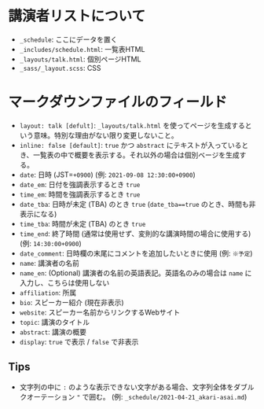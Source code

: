 # 講演者リストについて

- `_schedule`: ここにデータを置く
- `_includes/schedule.html`: 一覧表HTML
- `_layouts/talk.html`: 個別ページHTML
- `_sass/_layout.scss`: CSS

# マークダウンファイルのフィールド

- `layout: talk [defult]`: `_layouts/talk.html` を使ってページを生成するという意味。特別な理由がない限り変更しないこと。
- `inline: false [default]`: `true` かつ `abstract` にテキストが入っているとき、一覧表の中で概要を表示する。それ以外の場合は個別ベージを生成する。
- `date`: 日時 (JST=`+0900`) (例: `2021-09-08 12:30:00+0900`)
- `date_em`: 日付を強調表示するとき `true`
- `time_em`: 時間を強調表示するとき `true`
- `date_tba`: 日時が未定 (TBA) のとき `true` (`date_tba==true` のとき、時間も非表示になる)
- `time_tba`: 時間が未定 (TBA) のとき `true`
- `time_end`: 終了時間 (通常は使用せず、変則的な講演時間の場合に使用する) (例: `14:30:00+0900`)
- `date_comment`: 日時欄の末尾にコメントを追加したいときに使用 (例: `※予定`)
- `name`: 講演者の名前
- `name_en`: (Optional) 講演者の名前の英語表記。英語名のみの場合は `name` に入力し、こちらは使用しない
- `affiliation`: 所属
- `bio`: スピーカー紹介 (現在非表示)
- `website`: スピーカー名前からリンクするWebサイト
- `topic`: 講演のタイトル
- `abstract`: 講演の概要
- `display`: `true` で表示 / `false` で非表示

## Tips

- 文字列の中に `:` のような表示できない文字がある場合、文字列全体をダブルクオーテーション `"` で囲む。 (例: `_schedule/2021-04-21_akari-asai.md`)

